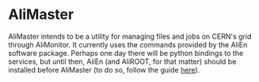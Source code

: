 # AliMaster

AliMaster intends to be a utility for managing files and jobs on CERN's grid through
AliMonitor. It currently uses the commands provided by the AliEn software package. Perhaps
one day there will be python bindings to the services, but until then, AliEn (and AliROOT,
for that matter) should be installed before AliMaster (to do so, follow the guide [here](https://dberzano.github.io/alice/install-aliroot)).
